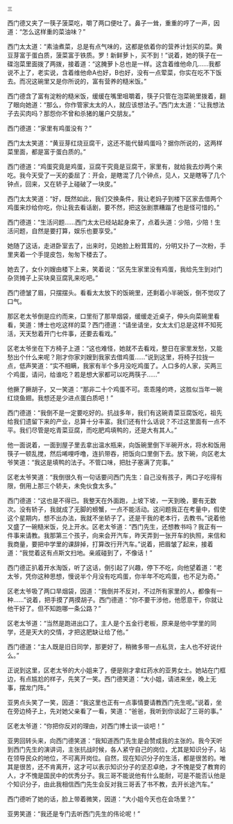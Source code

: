     三 

   西门德又夹了一筷子菠菜吃，嚼了两口便吐了。鼻子一耸，重重的哼了一声，因道：“怎么这样重的菜油味？”

   西门太太道：“素油煮菜，总是有点气味的，这都是依着你的营养计划买的菜。黄豆芽富于蛋白质，菠菜富于铁质。罗！新鲜萝卜，买不到！”说着，她的筷子在一碟泡菜里面拨了两拨，接着道：“这腌萝卜总也是一样。这含着维他命几……我都说不上了，老实说，含着维他命A也好，B也好，没有一点荤菜，你实在吃不下饭去。而况这碗里又是你所说的，富有营养的糙米饭。”

   西门德含了富有淀粉的糙米饭，缓缓在嘴里咀嚼着，筷子只管在泡菜碗里拨着，翻了眼向她道：“那么，你作管家太太的人，就应该想法子。”西门太太道：“让我想法子去买肉吗？那怨你不曾和杀猪的屠户交朋友。”

   西门德道：“家里有鸡蛋没有？”

   西门太太笑道：“黄豆芽红烧豆腐干，这还不能代替鸡蛋吗？据你所说的，这两样菜里面，都是富于蛋白质的。”

   西门德道：“鸡蛋究竟是鸡蛋，豆腐干究竟是豆腐干，家里有，就给我去炒两个来吃。我今天受了一天的委屈了：开会，是瞎混了几个钟点，见人，又是瞎等了几个钟点，回来，又在轿子上碰破了一块皮。”

   西门太太笑道：“好，既然如此，我们交换条件，我让老妈子到楼下区家去借两个鸡蛋来炒给你吃，你让我去看话剧，要不然，把这张剧票糟蹋了也是怪可惜的。”

   西门德道：“生活问题……西门太太已经站起身来了，点着头道：少陪，少陪！生活问题，自然是要打算，娱乐也要享受。”

   她随了这话，走进卧室去了，出来时，见她脸上粉茸茸的，分明又扑了一次粉，手里夹着一个手提皮包，匆匆下楼去了。

   她去了，女仆刘嫂由楼下上来，笑着说：“区先生家里没有鸡蛋，我给先生到对门杂货摊子上买块臭豆腐乳来吃吧。”

   西门德皱了眉，只摆摆头。看看太太放下的饭碗里，还剩着小半碗饭，倒不觉叹了口气。

   那区老太爷倒是应约而来，口里衔了那旱烟袋，缓缓走近桌子，伸头向菜碗里看看，笑道：博士也吃这样的菜？西门德道：“请坐请坐，女太太们总是这样不知死活，天天愁着开门七件事，还要去看戏。”

   区老太爷坐在下方椅子上道：“这也难怪，她就不去看戏，整日在家里发愁，又能愁出个什么来呢？刚才你家刘嫂到我家去借鸡蛋……”说到这里，将椅子拉拢一点，低声笑道：“实不相瞒，我家有半个多月没吃鸡蛋了。人口多的人家，买两三个鸡蛋，请问，给谁吃？若是想大家都可以吃两筷子……”

   他撅了撅胡子，又一笑道：“那非二十个鸡蛋不可。乖乖隆的咚，这胜似当年一碗红烧鱼翅。我想还是少进点蛋白质吧！”

   西门德道：“我倒不是一定要吃好的。抗战多年，我们有这碗青菜豆腐饭吃，祖先给我们遗留下来的产业，总算十分丰富。我们还有什么话说？不过这里面有一点不平。我们尽管是吃青菜豆腐，而吃肥鸡填鸭的，还是大有其人。”

   他一面说着，一面到屋子里去拿出温水瓶来，向饭碗里倒下半碗开水，将水和饭用筷子一顿乱搅，然后唏哩呼噜，连扒带吞，把饭向口里倒下去。放下碗，向区老太爷笑道：“我这是填鸭的法子。不管口味，把肚子塞满了完事。”

   区老太爷笑道：“我倒很久有一句话要问西门先生：自己没有孩子，两口子吃得有限，倒用上那三个轿夫，未免伙食太多。”

   西门德道：“这也是不得已。我整天在外面跑，上坡下坡，一天到晚，要有无数次。没有轿子，我就成了无脚的螃蟹，一点不能活动。这问题我正在考量中，假使这个星期内，想不出办法，我就不坐轿子了。还是干我的老本行，去教书。”说着他又盛了一碗糙米饭，兑上开水。区老太爷道：“西门先生，还想教书吗？我正有一件事来请教。我那第三个孩子，向来会开汽车，昨天弄到一张开车的执照，来信和我商量，要把中学里的课辞掉，打算改行开汽车。”说着，把眉皱了起来，接着道：“我觉着这有点斯文扫地。亲戚碰到了，不像话！”

   西门德正扒着开水淘饭，听了这话，倒引起了兴趣，停下不吃，向他望着道：“老太爷，凭你这种思想，慢说半个月没有吃鸡蛋，你半年不吃鸡蛋，也不足为奇。”

   区老太爷吸了两口旱烟袋，因道：“我倒并不反对，不过所有家里的人，都像有一种……”说着，把手摸了两摸胡子。西门德道：“你不要干涉他，他愿意干，你就让他干好了。但不知跑哪一条公路？”

   区老太爷道：“当然是跑进出口了。主人是个五金行老板，原来是他中学里的同学，还是天大的交情，才把这肥缺让给了他。”

   西门德道：“主人既是旧日同学，那更好了，稍微多带一点私货，主人也不好说什么。”

   正说到这里，区老太爷的大小姐来了，便是刚才拿红药水的亚男女士。她站在门框边，有点尴尬的样子，先笑了一笑。西门德笑道：“大小姐，请进来坐，晚上无事，摆龙门阵。”

   亚男点头笑了一笑，因道：“我这里也正有一点事情要请教西门先生呢。”说着，坐在旁边椅子上，先对她父亲看了一看，笑道：“爸爸，我听到你谈起了三哥的事。”

   区老太爷道：“你把你反对的理由，对西门博士谈一谈吧！”

   亚男回转头来，向西门德笑道：“我知道西门先生是会赞成我的主张的。我今天听到西门先生的演讲词，主张抗战时候，各人紧守自己的岗位，尤其是知识分子，站在领导民众的地位，不可离开岗位。自然，现在知识分子的生活，都是很苦的。唯其是很苦，还不肯离开，这才可以表示知识分子的坚忍卓绝，才不愧是受了教育的人，才不愧是国民中的优秀分子。我三哥不能说他有什么能耐，可是不能否认他是个知识分子，由此我相信西门先生会反对我三哥丢了书不教，去开长途汽车。”

   西门德听了她的话，脸上带着微笑，因道：“大小姐今天也在会场里？”

   亚男笑道：“我还是专门去听西门先生的伟论呢！”

